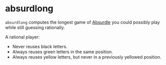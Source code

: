 # absurdlong

`absurdlong` computes the longest game of [Absurdle](https://qntm.org/absurdle) you could possibly play while still guessing rationally.

A rational player:

- Never reuses black letters.
- Always reuses green letters in the same position.
- Always reuses yellow letters, but never in a previously yellowed position.
